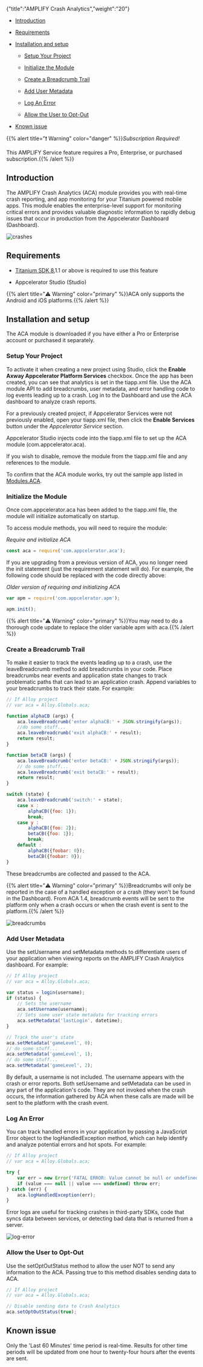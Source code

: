 {"title":"AMPLIFY Crash Analytics","weight":"20"}

* [Introduction](#introduction)

* [Requirements](#requirements)

* [Installation and setup](#installation-and-setup)

    * [Setup Your Project](#setup-your-project)

    * [Initialize the Module](#initialize-the-module)

    * [Create a Breadcrumb Trail](#create-a-breadcrumb-trail)

    * [Add User Metadata](#add-user-metadata)

    * [Log An Error](#log-an-error)

    * [Allow the User to Opt-Out](#allow-the-user-to-opt-out)

* [Known issue](#known-issue)

{{% alert title="❗️ Warning" color="danger" %}}*Subscription Required!*

This AMPLIFY Service feature requires a Pro, Enterprise, or purchased subscription.{{% /alert %}}

## Introduction

The AMPLIFY Crash Analytics (ACA) module provides you with real-time crash reporting, and app monitoring for your Titanium powered mobile apps. This module enables the enterprise-level support for monitoring critical errors and provides valuable diagnostic information to rapidly debug issues that occur in production from the Appcelerator Dashboard (Dashboard).

![crashes](/Images/appc/download/attachments/58726528/crashes.png)

## Requirements

* [Titanium SDK 8.](https://www.appcelerator.com/titanium/download-/)1.1 or above is required to use this feature

* Appcelerator Studio (Studio)

{{% alert title="⚠️ Warning" color="primary" %}}ACA only supports the Android and iOS platforms.{{% /alert %}}

## Installation and setup

The ACA module is downloaded if you have either a Pro or Enterprise account or purchased it separately.

### Setup Your Project

To activate it when creating a new project using Studio, click the **Enable Axway Appcelerator Platform Services** checkbox. Once the app has been created, you can see that analytics is set in the tiapp.xml file. Use the ACA module API to add breadcrumbs, user metadata, and error handling code to log events leading up to a crash. Log in to the Dashboard and use the ACA dashboard to analyze crash reports.

For a previously created project, if Appcelerator Services were not previously enabled, open your tiapp.xml file, then click the **Enable Services** button under the _Appcelerator Service_ section.

Appcelerator Studio injects code into the tiapp.xml file to set up the ACA module (com.appcelerator.aca).

If you wish to disable, remove the module from the tiapp.xml file and any references to the module.

To confirm that the ACA module works, try out the sample app listed in [Modules.ACA](https://docs.appcelerator.com/platform/latest/#!/api/Modules.ACA).

### Initialize the Module

Once com.appcelerator.aca has been added to the tiapp.xml file, the module will initialize automatically on startup.

To access module methods, you will need to require the module:

*Require and initialize ACA*

```javascript
const aca = require('com.appcelerator.aca');
```

If you are upgrading from a previous version of ACA, you no longer need the init statement (just the requirement statement will do). For example, the following code should be replaced with the code directly above:

*Older version of requiring and initializing ACA*

```javascript
var apm = require('com.appcelerator.apm');

apm.init();
```

{{% alert title="⚠️ Warning" color="primary" %}}You may need to do a thorough code update to replace the older variable apm with aca.{{% /alert %}}

### Create a Breadcrumb Trail

To make it easier to track the events leading up to a crash, use the leaveBreadcrumb method to add breadcrumbs in your code. Place breadcrumbs near events and application state changes to track problematic paths that can lead to an application crash. Append variables to your breadcrumbs to track their state. For example:

```javascript
// If Alloy project
// var aca = Alloy.Globals.aca;

function alphaCB (args) {
    aca.leaveBreadcrumb('enter alphaCB:' + JSON.stringify(args));
    //do some stuff...
    aca.leaveBreadcrumb('exit alphaCB:' + result);
    return result;
}

function betaCB (args) {
    aca.leaveBreadcrumb('enter betaCB:' + JSON.stringify(args));
    // do some stuff...
    aca.leaveBreadcrumb('exit betaCB:' + result);
    return result;
}

switch (state) {
    aca.leaveBreadcrumb('switch:' + state);
    case x :
        alphaCB({foo: 1});
        break;
    case y :
        alphaCB({foo: 2});
        betaCB({foo: 1});
        break;
    default :
        alphaCB({foobar: 0});
        betaCB({foobar: 0});
}
```

These breadcrumbs are collected and passed to the ACA.

{{% alert title="⚠️ Warning" color="primary" %}}Breadcrumbs will only be reported in the case of a handled exception or a crash (they won't be found in the Dashboard). From ACA 1.4, breadcrumb events will be sent to the platform only when a crash occurs or when the crash event is sent to the platform.{{% /alert %}}

![breadcrumbs](/Images/appc/download/attachments/58726528/breadcrumbs.png)

### Add User Metadata

Use the setUsername and setMetadata methods to differentiate users of your application when viewing reports on the AMPLIFY Crash Analytics dashboard. For example:

```javascript
// If Alloy project
// var aca = Alloy.Globals.aca;

var status = login(username);
if (status) {
    // Sets the username
    aca.setUsername(username);
    // Sets some user state metadata for tracking errors
    aca.setMetadata('lastLogin', datetime);
}

// Track the user's state
aca.setMetadata('gameLevel', 0);
// do some stuff...
aca.setMetadata('gameLevel', 1);
// do some stuff...
aca.setMetadata('gameLevel', 2);
```

By default, a username is not included. The username appears with the crash or error reports. Both setUsername and setMetadata can be used in any part of the application's code. They are not invoked when the crash occurs, the information gathered by ACA when these calls are made will be sent to the platform with the crash event.

### Log An Error

You can track handled errors in your application by passing a JavaScript Error object to the logHandledException method, which can help identify and analyze potential errors and hot spots. For example:

```javascript
// If Alloy project
// var aca = Alloy.Globals.aca;

try {
    var err = new Error('FATAL ERROR: Value cannot be null or undefined!');
    if (value === null || value === undefined) throw err;
} catch (err) {
    aca.logHandledException(err);
}
```

Error logs are useful for tracking crashes in third-party SDKs, code that syncs data between services, or detecting bad data that is returned from a server.

![log-error](/Images/appc/download/attachments/58726528/log-error.png)

### Allow the User to Opt-Out

Use the setOptOutStatus method to allow the user NOT to send any information to the ACA. Passing true to this method disables sending data to ACA.

```javascript
// If Alloy project
// var aca = Alloy.Globals.aca;

// Disable sending data to Crash Analytics
aca.setOptOutStatus(true);
```

## Known issue

Only the 'Last 60 Minutes' time period is real-time. Results for other time periods will be updated from one hour to twenty-four hours after the events are sent.

